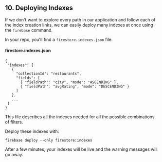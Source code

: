 ## 10. Deploying Indexes

If we don't want to explore every path in our application and follow each of the index creation links, we can easily deploy many indexes at once using the `firebase` command.

In your repo, you'll find a `firestore.indexes.json` file.

#### firestore.indexes.json

```
{
 "indexes": [
   {
     "collectionId": "restaurants",
     "fields": [
       { "fieldPath": "city", "mode": "ASCENDING" },
       { "fieldPath": "avgRating", "mode": "DESCENDING" }
     ]
   },
   ...
 ]
}
```

This file describes all the indexes needed for all the possible combinations of filters.

Deploy these indexes with:

```
firebase deploy --only firestore:indexes
```

After a few minutes, your indexes will be live and the warning messages will go away.
